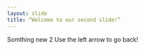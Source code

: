 ```yaml
---
layout: slide
title: “Welcome to our second slide!”
---
```

Somthing new 2
Use the left arrow to go back!
